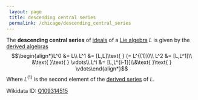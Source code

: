 ```yaml
---
 layout: page
 title: descending central series
 permalink: /chicago/descending_central_series
---
```


The **descending central series** of [ideals](https://defsmath.github.io/DefsMath/ideal_of_a_Lie_algebra) of a [Lie algebra](https://defsmath.github.io/DefsMath/Lie_algebra) $L$ is given by the [derived algebras](https://defsmath.github.io/DefsMath/derived_Lie_algebra) $$\begin{align*}L^0 &= L\\ L^1 &= [L,L]\text{ } (= L^{(1)})\\ L^2 &= [L,L^1]\\ &\text{ }\text{ } \vdots\\ L^i &= [L,L^{i-1}]\\&\text{ }\text{ } \vdots\end{align*}$$ Where $L^{(1)}$ is the second element of the [derived series](https://defsmath.github.io/DefsMath/derived_series_of_a_Lie_algebra) of $L$.

Wikidata ID: [Q109314515](https://www.wikidata.org/wiki/Q109314515)